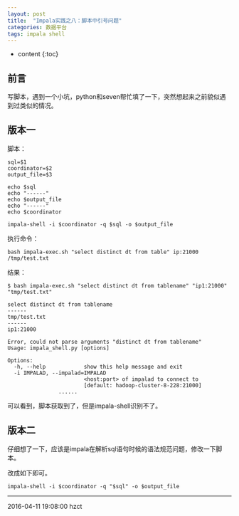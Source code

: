 ```yaml
---
layout: post
title:  "Impala实践之八：脚本中引号问题"
categories: 数据平台
tags: impala shell
---
```


* content
{:toc}

## 前言

写脚本，遇到一个小坑，python和seven帮忙填了一下，突然想起来之前貌似遇到过类似的情况。




## 版本一

脚本：

```
sql=$1
coordinator=$2
output_file=$3

echo $sql
echo "------"
echo $output_file
echo "------"
echo $coordinator

impala-shell -i $coordinator -q $sql -o $output_file
```

执行命令：
```
bash impala-exec.sh "select distinct dt from table" ip:21000 /tmp/test.txt
```

结果：
```
$ bash impala-exec.sh "select distinct dt from tablename" "ip1:21000" "tmp/test.txt"

select distinct dt from tablename
------
tmp/test.txt
------
ip1:21000

Error, could not parse arguments "distinct dt from tablename"
Usage: impala_shell.py [options]

Options:
  -h, --help            show this help message and exit
  -i IMPALAD, --impalad=IMPALAD
                        <host:port> of impalad to connect to
                        [default: hadoop-cluster-8-228:21000]
                ......
```

可以看到，脚本获取到了，但是impala-shell识别不了。

## 版本二

仔细想了一下，应该是impala在解析sql语句时候的语法规范问题，修改一下脚本。

改成如下即可。

```
impala-shell -i $coordinator -q "$sql" -o $output_file
```

***
2016-04-11 19:08:00 hzct
